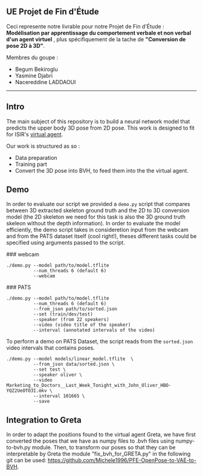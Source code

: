 ## UE Projet de Fin d'Étude

Ceci represente notre livrable pour notre Projet de Fin d'Étude : __Modélisation par apprentissage du comportement verbale et non verbal d'un agent virtuel__ , plus spécifiquement de la tache  de __"Conversion de pose 2D à 3D"__.

Membres du goupe :
  - Begum Bekiroglu
  - Yasmine Djabri
  - Nacereddine LADDAOUI

---
## Intro
The main subject of this repository is to build a neural network model that predicts the upper body 3D pose from 2D pose. This work is designed to fit for ISIR's  [virtual agent](https://github.com/isir/greta).

Our work is structured as so :
- Data preparation
- Training part
- Convert the 3D pose into BVH, to feed them into the the virtual agent.


## Demo 
In order to evaluate our script we provided a `demo.py` script that compares between 3D extracted skeleton ground truth and the 2D to 3D conversion model (the 2D skeleton we need for this task is also the 3D ground truth skeleon without the depth information). In order to evaluate the model efficiently, the demo script takes in consideretion input from the webcam and from the PATS dataset itself (cool right!), theses different tasks could be specified using arguments passed to the script.

### webcam

```
./demo.py --model path/to/model.tflite
          --num_threads 6 (default 6)
          --webcam
```

### PATS

```
./demo.py --model path/to/model.tflite
          --num_threads 6 (default 6)
          --from_json path/to/sorted.json
          --set (train/dev/test)
          --speaker (from 22 speakers)
          --video (video title of the speaker)
          --interval (annotated intervals of the video)
```
To perform a demo on PATS Dataset, the script reads from the `sorted.json` video intervals that contains poses.
```
./demo.py --model models/linear_model.tflite  \
          --from_json data/sorted.json \
          --set test \
          --speaker oliver \
          --video Marketing_to_Doctors__Last_Week_Tonight_with_John_Oliver_HBO-YQZ2UeOTO3I.mkv \
          --interval 101665 \
          --save
```


## Integration to Greta


In order to adapt the positions found to the virtual agent Greta, we have first converted the poses that we have as numpy files to .bvh files using numpy-to-bvh.py module. Then, to transform our poses so that they can be interpretable by Greta the module "fix_bvh_for_GRETA.py" in the following git can be used: https://github.com/Michele1996/PFE-OpenPose-to-VAE-to-BVH.
